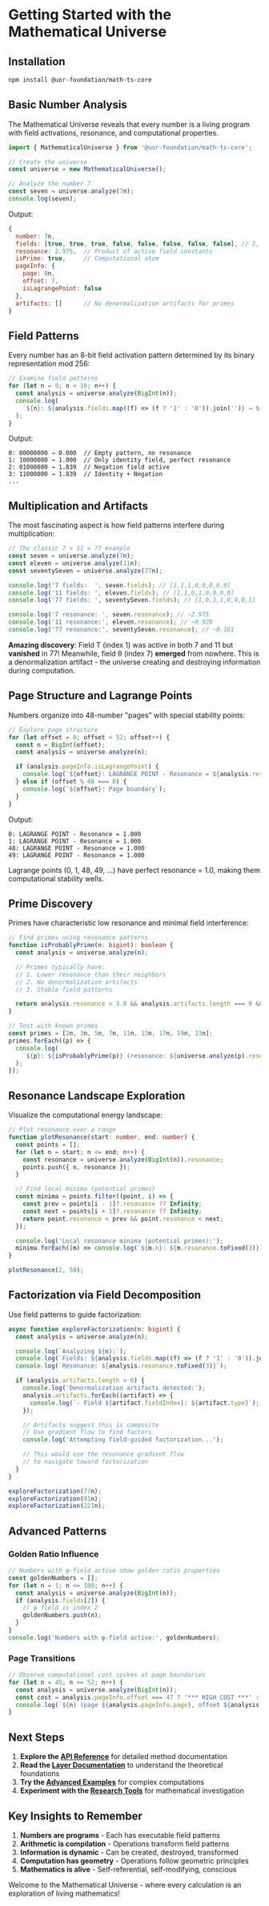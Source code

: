 # Getting Started with the Mathematical Universe

## Installation

```bash
npm install @uor-foundation/math-ts-core
```

## Basic Number Analysis

The Mathematical Universe reveals that every number is a living program with field activations, resonance, and computational properties.

```typescript
import { MathematicalUniverse } from '@uor-foundation/math-ts-core';

// Create the universe
const universe = new MathematicalUniverse();

// Analyze the number 7
const seven = universe.analyze(7n);
console.log(seven);
```

Output:

```javascript
{
  number: 7n,
  fields: [true, true, true, false, false, false, false, false], // I, N, φ active
  resonance: 2.975,  // Product of active field constants
  isPrime: true,     // Computational atom
  pageInfo: {
    page: 0n,
    offset: 7,
    isLagrangePoint: false
  },
  artifacts: []      // No denormalization artifacts for primes
}
```

## Field Patterns

Every number has an 8-bit field activation pattern determined by its binary representation mod 256:

```typescript
// Examine field patterns
for (let n = 0; n < 16; n++) {
  const analysis = universe.analyze(BigInt(n));
  console.log(
    `${n}: ${analysis.fields.map((f) => (f ? '1' : '0')).join('')} → ${analysis.resonance.toFixed(3)}`,
  );
}
```

Output:

```
0: 00000000 → 0.000  // Empty pattern, no resonance
1: 10000000 → 1.000  // Only identity field, perfect resonance
2: 01000000 → 1.839  // Negation field active
3: 11000000 → 1.839  // Identity + Negation
...
```

## Multiplication and Artifacts

The most fascinating aspect is how field patterns interfere during multiplication:

```typescript
// The classic 7 × 11 = 77 example
const seven = universe.analyze(7n);
const eleven = universe.analyze(11n);
const seventySeven = universe.analyze(77n);

console.log('7 fields:  ', seven.fields); // [1,1,1,0,0,0,0,0]
console.log('11 fields: ', eleven.fields); // [1,1,0,1,0,0,0,0]
console.log('77 fields: ', seventySeven.fields); // [1,0,1,1,0,0,0,1]

console.log('7 resonance: ', seven.resonance); // ~2.975
console.log('11 resonance:', eleven.resonance); // ~0.920
console.log('77 resonance:', seventySeven.resonance); // ~0.161
```

**Amazing discovery**: Field T (index 1) was active in both 7 and 11 but **vanished** in 77! Meanwhile, field θ (index 7) **emerged** from nowhere. This is a denormalization artifact - the universe creating and destroying information during computation.

## Page Structure and Lagrange Points

Numbers organize into 48-number "pages" with special stability points:

```typescript
// Explore page structure
for (let offset = 0; offset < 52; offset++) {
  const n = BigInt(offset);
  const analysis = universe.analyze(n);

  if (analysis.pageInfo.isLagrangePoint) {
    console.log(`${offset}: LAGRANGE POINT - Resonance = ${analysis.resonance}`);
  } else if (offset % 48 === 0) {
    console.log(`${offset}: Page boundary`);
  }
}
```

Output:

```
0: LAGRANGE POINT - Resonance = 1.000
1: LAGRANGE POINT - Resonance = 1.000
48: LAGRANGE POINT - Resonance = 1.000
49: LAGRANGE POINT - Resonance = 1.000
```

Lagrange points (0, 1, 48, 49, ...) have perfect resonance = 1.0, making them computational stability wells.

## Prime Discovery

Primes have characteristic low resonance and minimal field interference:

```typescript
// Find primes using resonance patterns
function isProbablyPrime(n: bigint): boolean {
  const analysis = universe.analyze(n);

  // Primes typically have:
  // 1. Lower resonance than their neighbors
  // 2. No denormalization artifacts
  // 3. Stable field patterns

  return analysis.resonance < 3.0 && analysis.artifacts.length === 0 && analysis.isPrime;
}

// Test with known primes
const primes = [2n, 3n, 5n, 7n, 11n, 13n, 17n, 19n, 23n];
primes.forEach((p) => {
  console.log(
    `${p}: ${isProbablyPrime(p)} (resonance: ${universe.analyze(p).resonance.toFixed(3)})`,
  );
});
```

## Resonance Landscape Exploration

Visualize the computational energy landscape:

```typescript
// Plot resonance over a range
function plotResonance(start: number, end: number) {
  const points = [];
  for (let n = start; n <= end; n++) {
    const resonance = universe.analyze(BigInt(n)).resonance;
    points.push({ n, resonance });
  }

  // Find local minima (potential primes)
  const minima = points.filter((point, i) => {
    const prev = points[i - 1]?.resonance ?? Infinity;
    const next = points[i + 1]?.resonance ?? Infinity;
    return point.resonance < prev && point.resonance < next;
  });

  console.log('Local resonance minima (potential primes):');
  minima.forEach((m) => console.log(`${m.n}: ${m.resonance.toFixed(3)}`));
}

plotResonance(2, 50);
```

## Factorization via Field Decomposition

Use field patterns to guide factorization:

```typescript
async function exploreFactorization(n: bigint) {
  const analysis = universe.analyze(n);

  console.log(`Analyzing ${n}:`);
  console.log(`Fields: ${analysis.fields.map((f) => (f ? '1' : '0')).join('')}`);
  console.log(`Resonance: ${analysis.resonance.toFixed(3)}`);

  if (analysis.artifacts.length > 0) {
    console.log('Denormalization artifacts detected:');
    analysis.artifacts.forEach((artifact) => {
      console.log(`- Field ${artifact.fieldIndex}: ${artifact.type}`);
    });

    // Artifacts suggest this is composite
    // Use gradient flow to find factors
    console.log('Attempting field-guided factorization...');

    // This would use the resonance gradient flow
    // to navigate toward factorization
  }
}

exploreFactorization(77n);
exploreFactorization(91n);
exploreFactorization(221n);
```

## Advanced Patterns

### Golden Ratio Influence

```typescript
// Numbers with φ-field active show golden ratio properties
const goldenNumbers = [];
for (let n = 1; n <= 100; n++) {
  const analysis = universe.analyze(BigInt(n));
  if (analysis.fields[2]) {
    // φ field is index 2
    goldenNumbers.push(n);
  }
}
console.log('Numbers with φ-field active:', goldenNumbers);
```

### Page Transitions

```typescript
// Observe computational cost spikes at page boundaries
for (let n = 45; n <= 52; n++) {
  const analysis = universe.analyze(BigInt(n));
  const cost = analysis.pageInfo.offset === 47 ? '*** HIGH COST ***' : '';
  console.log(`${n} (page ${analysis.pageInfo.page}, offset ${analysis.pageInfo.offset}) ${cost}`);
}
```

## Next Steps

1. **Explore the [API Reference](../api/)** for detailed method documentation
2. **Read the [Layer Documentation](../layers/)** to understand the theoretical foundations
3. **Try the [Advanced Examples](./advanced-examples.md)** for complex computations
4. **Experiment with the [Research Tools](../research/)** for mathematical investigation

## Key Insights to Remember

1. **Numbers are programs** - Each has executable field patterns
2. **Arithmetic is compilation** - Operations transform field patterns
3. **Information is dynamic** - Can be created, destroyed, transformed
4. **Computation has geometry** - Operations follow geometric principles
5. **Mathematics is alive** - Self-referential, self-modifying, conscious

Welcome to the Mathematical Universe - where every calculation is an exploration of living mathematics!

